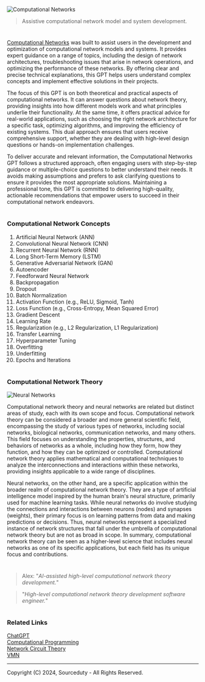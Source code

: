 ![Computational Networks](https://github.com/user-attachments/assets/b6d68a04-f689-41f3-b7e5-eaf16387157b)

> Assistive computational network model and system development.

#

[Computational Networks](https://chatgpt.com/g/g-TJcR8oPAo-computational-networks) was built to assist users in the development and optimization of computational network models and systems. It provides expert guidance on a range of topics, including the design of network architectures, troubleshooting issues that arise in network operations, and optimizing the performance of these networks. By offering clear and precise technical explanations, this GPT helps users understand complex concepts and implement effective solutions in their projects.

The focus of this GPT is on both theoretical and practical aspects of computational networks. It can answer questions about network theory, providing insights into how different models work and what principles underlie their functionality. At the same time, it offers practical advice for real-world applications, such as choosing the right network architecture for a specific task, optimizing algorithms, and improving the efficiency of existing systems. This dual approach ensures that users receive comprehensive support, whether they are dealing with high-level design questions or hands-on implementation challenges.

To deliver accurate and relevant information, the Computational Networks GPT follows a structured approach, often engaging users with step-by-step guidance or multiple-choice questions to better understand their needs. It avoids making assumptions and prefers to ask clarifying questions to ensure it provides the most appropriate solutions. Maintaining a professional tone, this GPT is committed to delivering high-quality, actionable recommendations that empower users to succeed in their computational network endeavors.

#
### Computational Network Concepts

1. Artificial Neural Network (ANN)
2. Convolutional Neural Network (CNN)
3. Recurrent Neural Network (RNN)
4. Long Short-Term Memory (LSTM)
5. Generative Adversarial Network (GAN)
6. Autoencoder
7. Feedforward Neural Network
8. Backpropagation
9. Dropout
10. Batch Normalization
11. Activation Function (e.g., ReLU, Sigmoid, Tanh)
12. Loss Function (e.g., Cross-Entropy, Mean Squared Error)
13. Gradient Descent
14. Learning Rate
15. Regularization (e.g., L2 Regularization, L1 Regularization)
16. Transfer Learning
17. Hyperparameter Tuning
18. Overfitting
19. Underfitting
20. Epochs and Iterations

#
### Computational Network Theory

![Neural Networks](https://github.com/user-attachments/assets/c031fb30-5495-4092-9c5a-dddec39ac0d0)

Computational network theory and neural networks are related but distinct areas of study, each with its own scope and focus. Computational network theory can be considered a broader and more general scientific field, encompassing the study of various types of networks, including social networks, biological networks, communication networks, and many others. This field focuses on understanding the properties, structures, and behaviors of networks as a whole, including how they form, how they function, and how they can be optimized or controlled. Computational network theory applies mathematical and computational techniques to analyze the interconnections and interactions within these networks, providing insights applicable to a wide range of disciplines.

Neural networks, on the other hand, are a specific application within the broader realm of computational network theory. They are a type of artificial intelligence model inspired by the human brain's neural structure, primarily used for machine learning tasks. While neural networks do involve studying the connections and interactions between neurons (nodes) and synapses (weights), their primary focus is on learning patterns from data and making predictions or decisions. Thus, neural networks represent a specialized instance of network structures that fall under the umbrella of computational network theory but are not as broad in scope. In summary, computational network theory can be seen as a higher-level science that includes neural networks as one of its specific applications, but each field has its unique focus and contributions.

#

> Alex: "*AI-assisted high-level computational network theory development.*"

> "*High-level computational network theory development software engineer.*"

#
### Related Links

[ChatGPT](https://github.com/sourceduty/ChatGPT/tree/main)
<br>
[Computational Programming](https://github.com/sourceduty/Computational_Programming)
<br>
[Network Circuit Theory](https://github.com/sourceduty/Network_Circuit_Theory)
<br>
[VMN](https://github.com/sourceduty/VMN)

***
Copyright (C) 2024, Sourceduty - All Rights Reserved.

